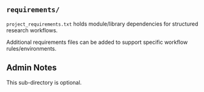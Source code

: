 ## `requirements/`

`project_requirements.txt` holds module/library dependencies for structured research workflows.

Additional requirements files can be added to support specific workflow rules/environments.

## Admin Notes

This sub-directory is optional. 
